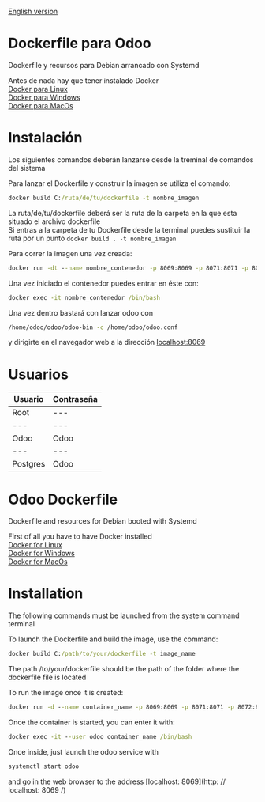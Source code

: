 [English version](https://github.com/Erojase/odoo-dockerfile/blob/main/README.md#odoo-dockerfile)

# Dockerfile para Odoo

Dockerfile y recursos para Debian arrancado con Systemd

Antes de nada hay que tener instalado Docker  
[Docker para Linux](https://docs.docker.com/engine/install/ubuntu/)  
[Docker para Windows](https://docs.docker.com/docker-for-windows/install/)  
[Docker para MacOs](https://docs.docker.com/docker-for-mac/install/)  
  
# Instalación 
Los siguientes comandos deberán lanzarse desde la treminal de comandos del sistema
 
Para lanzar el Dockerfile y construir la imagen se utiliza el comando:  
```cmd
docker build C:/ruta/de/tu/dockerfile -t nombre_imagen
```  
 La ruta/de/tu/dockerfile deberá ser la ruta de la carpeta en la que esta situado el archivo dockerfile  
 Si entras a la carpeta de tu Dockerfile desde la terminal puedes sustituir la ruta por un punto ```docker build . -t nombre_imagen```

Para correr la imagen una vez creada:  
```cmd
docker run -dt --name nombre_contenedor -p 8069:8069 -p 8071:8071 -p 8072:8072 nombre_imagen 
```

Una vez iniciado el contenedor puedes entrar en éste con:  
```cmd
docker exec -it nombre_contenedor /bin/bash
```
  
  Una vez dentro bastará con lanzar odoo con  
  ```bash
  /home/odoo/odoo/odoo-bin -c /home/odoo/odoo.conf
  ```  
  y dirigirte en el navegador web a la dirección [localhost:8069](http://localhost:8069/)  
  
  
# Usuarios
Usuario | Contraseña |
--- | --- |
Root | --- |
--- | --- |
Odoo | Odoo |
--- | --- |
Postgres | Odoo |
  

  
  # Odoo Dockerfile

Dockerfile and resources for Debian booted with Systemd

First of all you have to have Docker installed  
[Docker for Linux](https://docs.docker.com/engine/install/ubuntu/)  
[Docker for Windows](https://docs.docker.com/docker-for-windows/install/)  
[Docker for MacOs](https://docs.docker.com/docker-for-mac/install/)
  
# Installation
The following commands must be launched from the system command terminal  
  
To launch the Dockerfile and build the image, use the command:
```cmd
docker build C:/path/to/your/dockerfile -t image_name
```
 The path /to/your/dockerfile should be the path of the folder where the dockerfile file is located
  

To run the image once it is created:
```cmd
docker run -d --name container_name -p 8069:8069 -p 8071:8071 -p 8072:8072 --tmpfs /tmp --tmpfs /run --tmpfs /run/lock -v /sys/fs/cgroup:/sys/fs/cgroup:ro image_name
```

Once the container is started, you can enter it with:
```cmd
docker exec -it --user odoo container_name /bin/bash
```
  
Once inside, just launch the odoo service with
```bash
systemctl start odoo
```
and go in the web browser to the address [localhost: 8069](http: // localhost: 8069 /)
